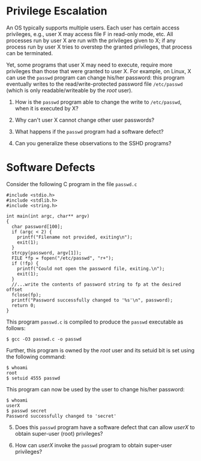 # Privilege Escalation

An OS typically supports multiple users.  Each user has certain access
privileges, e.g., user X may access file F in read-only mode, etc.
All processes run by user X are run with the privileges given to X; if any
process run by user X tries to overstep the granted privileges, that process
can be terminated.

Yet, some programs that user X may need to execute, require more privileges
than those that were granted to user X.
For example, on Linux,
X can use the `passwd` program can change his/her password: this program
eventually writes to the read/write-protected password file `/etc/passwd`
(which is only readable/writeable by the _root_ user).

1. How is the `passwd` program able to change the write to `/etc/passwd`, when it is executed by X?

2. Why can't user X cannot change other user passwords?

3. What happens if the `passwd` program had a software defect?

4. Can you generalize these observations to the SSHD programs?

# Software Defects

Consider the following C program in the file `passwd.c`
```
#include <stdio.h>
#include <stdlib.h>
#include <string.h>

int main(int argc, char** argv)
{
  char password[100];
  if (argc < 2) {
    printf("Filename not provided, exiting\n");
    exit(1);
  }
  strcpy(password, argv[1]);
  FILE *fp = fopen("/etc/passwd", "r+");
  if (!fp) {
    printf("Could not open the password file, exiting.\n");
    exit(1);
  }
  //...write the contents of password string to fp at the desired offset
  fclose(fp);
  printf("Password successfully changed to '%s'\n", password);
  return 0;
}
```
This program `passwd.c` is compiled to produce the `passwd` executable as
follows:
```
$ gcc -O3 passwd.c -o passwd
```
Further, this program is owned by the _root_ user and its setuid bit
is set using the following command:
```
$ whoami
root
$ setuid 4555 passwd
```
This program can now be used by the user to change his/her password:
```
$ whoami
userX
$ passwd secret
Password successfully changed to 'secret'
```

5. Does this `passwd` program have a software defect that can allow _userX_
   to obtain super-user (root) privileges?

6. How can _userX_ invoke the `passwd` program to obtain super-user privileges?
